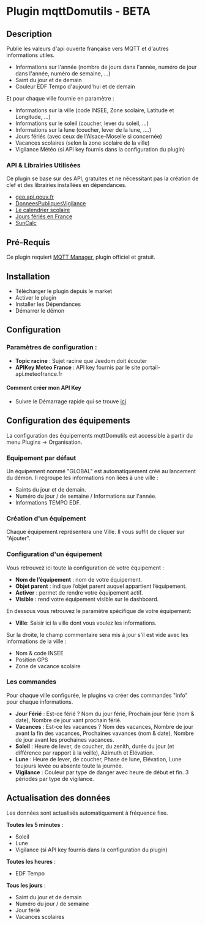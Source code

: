 # Plugin mqttDomutils - BETA

## Description

Publie les valeurs d'api ouverte française vers MQTT et d'autres informations utiles.

- Informations sur l'année (nombre de jours dans l'année, numéro de jour dans l'année, numéro de semaine, ...)
- Saint du jour et de demain
- Couleur EDF Tempo d'aujourd'hui et de demain

Et pour chaque ville fournie en paramètre :

- Informations sur la ville (code INSEE, Zone scolaire, Latitude et Longitude, ...)
- Informations sur le soleil (coucher, lever du soleil, ...)
- Informations sur la lune (coucher, lever de la lune, ....)
- Jours fériés (avec ceux de l'Alsace-Moselle si concernée)
- Vacances scolaires (selon la zone scolaire de la ville)
- Vigilance Météo (si API key fournis dans la configuration du plugin)

### API & Librairies Utilisées

Ce plugin se base sur des API, gratuites et ne nécessitant pas la création de clef et des librairies installées en dépendances.

- [geo.api.gouv.fr](https://geo.api.gouv.fr/)
- [DonneesPubliquesVigilance](https://portail-api.meteofrance.fr/web)
- [Le calendrier scolaire](https://data.education.gouv.fr/explore/dataset/fr-en-calendrier-scolaire/information/)
- [Jours fériés en France](https://calendrier.api.gouv.fr/jours-feries/)
- [SunCalc](https://github.com/mourner/suncalc)

## Pré-Requis

Ce plugin requiert [MQTT Manager](https://market.jeedom.com/index.php?v=d&p=market_display&id=4213), plugin officiel et gratuit.

## Installation 

- Télécharger le plugin depuis le market
- Activer le plugin
- Installer les Dépendances
- Démarrer le démon

## Configuration

### Paramètres de configuration :
- **Topic racine** : Sujet racine que Jeedom doit écouter
- **APIKey Meteo France** : API key fournis par le site portail-api.meteofrance.fr

#### Comment créer mon API Key

- Suivre le Démarrage rapide qui se trouve [ici](https://portail-api.meteofrance.fr/web/fr/faq) 

## Configuration des équipements

La configuration des équipements mqttDomutils est accessible à partir du menu Plugins → Organisation.

### Equipement par défaut

Un équipement nommé "GLOBAL" est automatiquement créé au lancement du démon. Il regroupe les informations
non liées à une ville :

- Saints du jour et de demain.
- Numéro du jour / de semaine / Informations sur l'année.
- Informations TEMPO EDF.

### Création d'un équipement

Chaque équipement représentera une Ville. Il vous suffit de cliquer sur "Ajouter".

### Configuration d'un équipement

Vous retrouvez ici toute la configuration de votre équipement :

- **Nom de l’équipement** : nom de votre équipement.
- **Objet parent** : indique l’objet parent auquel appartient l’équipement.
- **Activer** : permet de rendre votre équipement actif.
- **Visible** : rend votre équipement visible sur le dashboard.

En dessous vous retrouvez le paramètre spécifique de votre équipement:

- **Ville**: Saisir ici la ville dont vous voulez les informations.

Sur la droite, le champ commentaire sera mis à jour s'il est vide avec les informations de la ville :

- Nom & code INSEE
- Position GPS
- Zone de vacance scolaire

### Les commandes

Pour chaque ville configurée, le plugins va créer des commandes "info" pour chaque informations.

- **Jour Férié** : Est-ce férié ? Nom du jour férié, Prochain jour férie (nom & date), Nombre de jour vant prochain férié.
- **Vacances** : Est-ce les vacances ? Nom des vacances, Nombre de jour avant la fin des vacances, Prochaines vavances (nom & date), Nombre de jour avant les prochaines vacances.
- **Soleil** : Heure de lever, de coucher, du zenith, durée du jour (et différence par rapport à la veille), Azimuth et Elévation.
- **Lune** : Heure de lever, de coucher, Phase de lune, Elévation, Lune toujours levée ou absente toute la journée.
- **Vigilance** : Couleur par type de danger avec heure de début et fin. 3 périodes par type de vigilance.

## Actualisation des données

Les données sont actualisés automatiquement à fréquence fixe.

**Toutes les 5 minutes** :
- Soleil
- Lune
- Vigilance (si API key fournis dans la configuration du plugin)

**Toutes les heures** :
- EDF Tempo

**Tous les jours** :
- Saint du jour et de demain
- Numéro du jour / de semaine
- Jour férié
- Vacances scolaires
